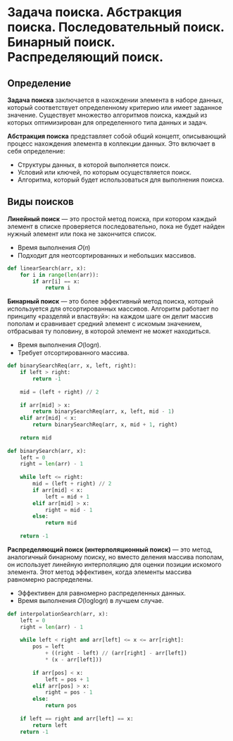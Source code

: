 # Задача поиска. Абстракция поиска. Последовательный поиск. Бинарный поиск. Распределяющий поиск.

## Определение

**Задача поиска** заключается в нахождении элемента в наборе данных, который соответствует определенному критерию или имеет заданное значение. Существует множество алгоритмов поиска, каждый из которых оптимизирован для определенного типа данных и задач.

**Абстракция поиска** представляет собой общий концепт, описывающий процесс нахождения элемента в коллекции данных. Это включает в себя определение:
* Структуры данных, в которой выполняется поиск.
* Условий или ключей, по которым осуществляется поиск.
* Алгоритма, который будет использоваться для выполнения поиска.


## Виды поисков

**Линейный поиск** — это простой метод поиска, при котором каждый элемент в списке проверяется последовательно, пока не будет найден нужный элемент или пока не закончится список.
* Время выполнения 𝑂(𝑛)
* Подходит для неотсортированных и небольших массивов.

```python
def linearSearch(arr, x):  
    for i in range(len(arr)):  
        if arr[i] == x:  
            return i
```

**Бинарный поиск** — это более эффективный метод поиска, который используется для отсортированных массивов. Алгоритм работает по принципу «разделяй и властвуй»: на каждом шаге он делит массив пополам и сравнивает средний элемент с искомым значением, отбрасывая ту половину, в которой элемент не может находиться.
* Время выполнения 𝑂(log𝑛).
* Требует отсортированного массива.

```python
def binarySearchReq(arr, x, left, right):  
    if left > right:  
        return -1  
	  
    mid = (left + right) // 2  
	  
    if arr[mid] > x:  
        return binarySearchReq(arr, x, left, mid - 1)  
    elif arr[mid] < x:  
        return binarySearchReq(arr, x, mid + 1, right)  
	  
    return mid  
  
def binarySearch(arr, x):  
    left = 0  
    right = len(arr) - 1  
	  
    while left <= right:  
        mid = (left + right) // 2  
        if arr[mid] < x:  
            left = mid + 1  
        elif arr[mid] > x:  
            right = mid - 1  
        else:  
            return mid  
	  
    return -1
```

**Распределяющий поиск (интерполяционный поиск)** — это метод, аналогичный бинарному поиску, но вместо деления массива пополам, он использует линейную интерполяцию для оценки позиции искомого элемента. Этот метод эффективен, когда элементы массива равномерно распределены.
* Эффективен для равномерно распределенных данных.
* Время выполнения 𝑂(loglog𝑛) в лучшем случае.

```python
def interpolationSearch(arr, x):  
    left = 0  
    right = len(arr) - 1  
	  
    while left < right and arr[left] <= x <= arr[right]:  
        pos = left
	        + ((right - left) // (arr[right] - arr[left])
	        * (x - arr[left]))  
	  
        if arr[pos] < x:  
            left = pos + 1  
        elif arr[pos] > x:  
            right = pos - 1  
        else:  
            return pos  
	  
    if left == right and arr[left] == x:  
        return left  
    return -1
```



